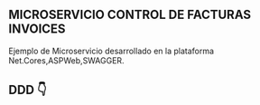 ## MICROSERVICIO CONTROL DE FACTURAS INVOICES
Ejemplo de Microservicio desarrollado en la plataforma Net.Cores,ASPWeb,SWAGGER.

## DDD  👇